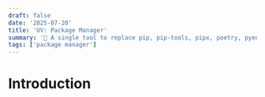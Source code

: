 ```yaml
---
draft: false
date: '2025-07-20'
title: 'UV: Package Manager'
summary: '🚀 A single tool to replace pip, pip-tools, pipx, poetry, pyenv, twine, virtualenv, and more.'
tags: ['package manager']
---
```


# Introduction

